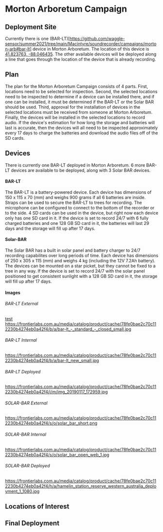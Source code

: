 # Morton Arboretum Campaign

## Deployment Site

Currently there is one (BAR-LT)[https://github.com/waggle-sensor/summer2021/tree/main/Macintyre/soundrecorder/campaigns/morton-arb#bar-lt] device in Morton Arboretum.  The location of this device is [41.823763, -88.046435](https://goo.gl/maps/CfyDaEhXZEYDkoFR8).
The other available devices will be deployed along a line that goes through the location of the device that is already recording.



## Plan

The plan for the Morton Arboretum Campaign consists of 4 parts.
First, locations need to be selected for inspection.
Second, the selected locations need to be inspected to determine if a device can be installed there, and if one can be installed, it must be determined if the BAR-LT or the Solar BAR should be used.
Third, approval for the installation of devices in the selected locations must be received from someone at Morton Arboretum.
Finally, the devices will be installed in the selected locations to record audio.
If the device's estimation for how long the storage and batteries will last is accurate, then the devices will all need to be inspected approximately every 17 days to charge the batteries and download the audio files off of the SD cards.

## Devices
There is currently one BAR-LT deployed in Morton Arboretum.
6 more BAR-LT devices are available to be deployed, along with 3 Solar BAR devices.
#### BAR-LT
The BAR-LT is a battery-powered device.  Each device has dimensions of 150 x 115 x 70 (mm) and weighs 900 grams if all 6 batteries are inside.
Straps can be used to secure the BAR-LT to trees for recording.  The microphone can be configured to connect to the bottom of the recorder or to the side.
4 SD cards can be used in the device, but right now each device only has one SD card in it.
If the device is set to record 24/7 with 6 fully charged batteries and one 128 GB SD card in it, the batteries will last 29 days and the storage will fill up after 17 days.


#### Solar-BAR
The Solar BAR has a built in solar panel and battery charger to 24/7 recording capabilites over long periods of time.
Each device has dimensions of 250 x 305 x 115 (mm) and weighs 4 kg (including the 12V 7.2Ah battery).
The devices can be mounted on a star picket, but they cannot be fixed to a tree in any way.
If the device is set to record 24/7 with the solar panel positioned to get consistent sunlight with a 128 GB SD card in it, the storage will fill up after 17 days.

#### Images
###### BAR-LT External
[test](https://frontierlabs.com.au/media/catalog/product/cache/78fe0bae2c70c112230b4274eb0a42f4/b/a/bar-lt_-_standard_-_closed_small.jpg)
https://frontierlabs.com.au/media/catalog/product/cache/78fe0bae2c70c112230b4274eb0a42f4/b/a/bar-lt_-_standard_-_closed_small.jpg
###### BAR-LT Internal
https://frontierlabs.com.au/media/catalog/product/cache/78fe0bae2c70c112230b4274eb0a42f4/b/a/bar-lt_new_small.jpg
###### BAR-LT Deployed
https://frontierlabs.com.au/media/catalog/product/cache/78fe0bae2c70c112230b4274eb0a42f4/i/m/img_20190117_172959.jpg
###### SOLAR-BAR External
https://frontierlabs.com.au/media/catalog/product/cache/78fe0bae2c70c112230b4274eb0a42f4/s/o/solar_bar_short.png
###### SOLAR-BAR Internal
https://frontierlabs.com.au/media/catalog/product/cache/78fe0bae2c70c112230b4274eb0a42f4/s/o/solar_bar_open_web_1.jpg
###### SOLAR-BAR Deployed
https://frontierlabs.com.au/media/catalog/product/cache/78fe0bae2c70c112230b4274eb0a42f4/h/a/hamelin_station_reserve_western_australia_deployment_1_1080.jpg

## Locations of Interest

## Final Deployment
